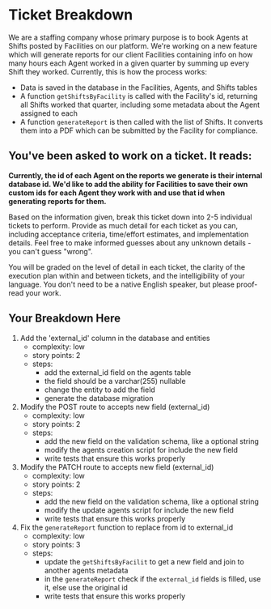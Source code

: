 # Ticket Breakdown
We are a staffing company whose primary purpose is to book Agents at Shifts posted by Facilities on our platform. We're working on a new feature which will generate reports for our client Facilities containing info on how many hours each Agent worked in a given quarter by summing up every Shift they worked. Currently, this is how the process works:

- Data is saved in the database in the Facilities, Agents, and Shifts tables
- A function `getShiftsByFacility` is called with the Facility's id, returning all Shifts worked that quarter, including some metadata about the Agent assigned to each
- A function `generateReport` is then called with the list of Shifts. It converts them into a PDF which can be submitted by the Facility for compliance.

## You've been asked to work on a ticket. It reads:

**Currently, the id of each Agent on the reports we generate is their internal database id. We'd like to add the ability for Facilities to save their own custom ids for each Agent they work with and use that id when generating reports for them.**


Based on the information given, break this ticket down into 2-5 individual tickets to perform. Provide as much detail for each ticket as you can, including acceptance criteria, time/effort estimates, and implementation details. Feel free to make informed guesses about any unknown details - you can't guess "wrong".


You will be graded on the level of detail in each ticket, the clarity of the execution plan within and between tickets, and the intelligibility of your language. You don't need to be a native English speaker, but please proof-read your work.

## Your Breakdown Here

1. Add the 'external_id' column in the database and entities
   * complexity: low
   * story points: 2
   * steps:
     - add the external_id field on the agents table
     - the field should be a varchar(255) nullable
     - change the entity to add the field
     - generate the database migration
2. Modify the POST route to accepts new field (external_id)
   * complexity: low
   * story points: 2
   * steps:
     - add the new field on the validation schema, like a optional string
     - modify the agents creation script for include the new field
     - write tests that ensure this works properly
3. Modify the PATCH route to accepts new field (external_id)
   * complexity: low
   * story points: 2
   * steps:
     - add the new field on the validation schema, like a optional string
     - modify the update agents script for include the new field
     - write tests that ensure this works properly
4. Fix the `generateReport` function to replace from id to external_id
   * complexity: low
   * story points: 3
   * steps:
     - update the `getShiftsByFacilit` to get a new field and join to another agents metadata
     - in the `generateReport` check if the `external_id` fields is filled, use it, else use the original id
     - write tests that ensure this works properly
